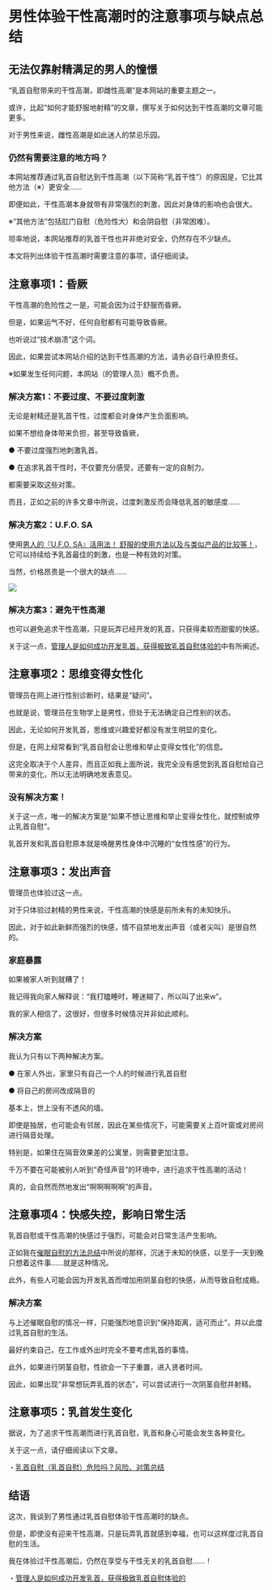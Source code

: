 # 男性体验干性高潮时的注意事项与缺点总结 [​](#男性体验干性高潮时的注意事项与缺点总结)

## 无法仅靠射精满足的男人的憧憬 [​](#无法仅靠射精满足的男人的憧憬)

“乳首自慰带来的干性高潮，即雌性高潮”是本网站的重要主题之一。

或许，比起“如何才能舒服地射精”的文章，撰写关于如何达到干性高潮的文章可能更多。

对于男性来说，雌性高潮是如此迷人的禁忌乐园。

### 仍然有需要注意的地方吗？ [​](#仍然有需要注意的地方吗)

本网站推荐通过乳首自慰达到干性高潮（以下简称“乳首干性”）的原因是，它比其他方法（※）更安全……

即便如此，干性高潮本身就带有非常强烈的刺激，因此对身体的影响也会很大。

※“其他方法”包括肛门自慰（危险性大）和会阴自慰（非常困难）。

坦率地说，本网站推荐的乳首干性也并非绝对安全，仍然存在不少缺点。

本文将列出体验干性高潮时需要注意的事项，请仔细阅读。

## 注意事项1：昏厥 [​](#注意事项1-昏厥)

干性高潮的危险性之一是，可能会因为过于舒服而昏厥。

但是，如果运气不好，任何自慰都有可能导致昏厥。

也听说过“技术崩溃”这个词。

因此，如果尝试本网站介绍的达到干性高潮的方法，请务必自行承担责任。

※如果发生任何问题，本网站（的管理人员）概不负责。

### 解决方案1：不要过度、不要过度刺激 [​](#解决方案1-不要过度、不要过度刺激)

无论是射精还是乳首干性，过度都会对身体产生负面影响。

如果不想给身体带来负担，甚至导致昏厥，

● 不要过度强烈地刺激乳首。

● 在追求乳首干性时，不仅要充分感受，还要有一定的自制力。

都需要采取这些对策。

而且，正如之前的许多文章中所说，过度刺激反而会降低乳首的敏感度……

### 解决方案2：U.F.O. SA [​](#解决方案2-u-f-o-sa)

使用[男人的『U.F.O. SA』活用法！ 舒服的使用方法以及与类似产品的比较等！](/onanie-a/ufo-sa.html)，它可以持续给予乳首最佳的刺激，也是一种有效的对策。

当然，价格昂贵是一个很大的缺点……

[![](https://img.e-nls.com/pict_af/1_1439795244_af_YdLvS.jpg)](https://www.e-nls.com/access.php?agency_id=af486217&fid=332)

### 解决方案3：避免干性高潮 [​](#解决方案3-避免干性高潮)

也可以避免追求干性高潮，只是玩弄已经开发的乳首，只获得柔软而甜蜜的快感。

关于这一点，[管理人是如何成功开发乳首，获得极致乳首自慰体验的](/onanie-a/chikubi015.html)中有所阐述。

## 注意事项2：思维变得女性化 [​](#注意事项2-思维变得女性化)

管理员在网上进行性别诊断时，结果是“疑问”。

也就是说，管理员在生物学上是男性，但处于无法确定自己性别的状态。

因此，无论如何开发乳首，思维或兴趣爱好都没有发生明显的变化。

但是，在网上经常看到“乳首自慰会让思维和举止变得女性化”的信息。

这完全取决于个人差异，而且正如我上面所说，我完全没有感觉到乳首自慰给自己带来的变化，所以无法明确地发表意见。

### 没有解决方案！ [​](#没有解决方案)

关于这一点，唯一的解决方案是“如果不想让思维和举止变得女性化，就控制或停止乳首自慰”。

乳首开发和乳首自慰原本就是唤醒男性身体中沉睡的“女性性感”的行为。

## 注意事项3：发出声音 [​](#注意事项3-发出声音)

管理员也体验过这一点。

对于只体验过射精的男性来说，干性高潮的快感是前所未有的未知快乐。

因此，对于如此新鲜而强烈的快感，情不自禁地发出声音（或者尖叫）是很自然的。

### 家庭暴露 [​](#家庭暴露)

如果被家人听到就糟了！

我记得我向家人解释说：“我打瞌睡时，睡迷糊了，所以叫了出来w”。

我的家人相信了，这很好，但很多时候情况并非如此顺利。

### 解决方案 [​](#解决方案)

我认为只有以下两种解决方案。

● 在家人外出，家里只有自己一个人的时候进行乳首自慰

● 将自己的房间改成隔音的

基本上，世上没有不透风的墙。

即使是独居，也可能会有邻居，因此在某些情况下，可能需要关上百叶窗或对房间进行隔音处理。

特别是，如果住在隔音效果差的公寓里，则需要更加注意。

千万不要在可能被别人听到“奇怪声音”的环境中，进行追求干性高潮的活动！

真的，会自然而然地发出“啊啊啊啊啊”的声音。

## 注意事项4：快感失控，影响日常生活 [​](#注意事项4-快感失控-影响日常生活)

乳首自慰或干性高潮的快感过于强烈，可能会对日常生活产生影响。

正如我在[催眠自慰的方法总结](/onanie-a/saimin001.html)中所说的那样，沉迷于未知的快感，以至于一天到晚只想着这件事……就是这种情况。

此外，有些人可能会因为开发乳首而增加用阴茎自慰的快感，从而导致自慰成瘾。

### 解决方案 [​](#解决方案-1)

与上述催眠自慰的情况一样，只能强烈地意识到“保持距离，适可而止”，并以此度过乳首自慰的生活。

最好约束自己，在工作或外出时完全不要考虑乳首的事情。

此外，如果进行阴茎自慰，性欲会一下子重置，进入贤者时间。

因此，如果出现“非常想玩弄乳首的状态”，可以尝试进行一次阴茎自慰并射精。

## 注意事项5：乳首发生变化 [​](#注意事项5-乳首发生变化)

据说，为了追求干性高潮而进行乳首自慰，乳首和身心可能会发生各种变化。

关于这一点，请仔细阅读以下文章。

・[乳首自慰（乳首自慰）危险吗？风险、对策总结](/onanie-a/chikubi007.html)

## 结语 [​](#结语)

这次，我谈到了男性通过乳首自慰体验干性高潮时的缺点。

但是，即使没有迎来干性高潮，只是玩弄乳首就感到幸福，也可以这样度过乳首自慰的生活。

我在体验过干性高潮后，仍然在享受与干性无关的乳首自慰……！

・[管理人是如何成功开发乳首，获得极致乳首自慰体验的](/onanie-a/chikubi015.html)